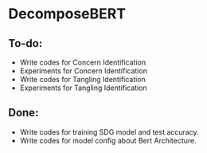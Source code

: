 # DecomposeBERT

## To-do: 
- Write codes for Concern Identification
- Experiments for Concern Identification
- Write codes for Tangling Identification
- Experiments for Tangling Identification

## Done:
- Write codes for training SDG model and test accuracy.
- Write codes for model config about Bert Architecture.
